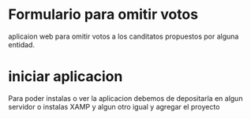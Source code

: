 # Formulario para omitir votos

<p>
    aplicaion web para omitir votos a los canditatos propuestos por alguna entidad.
</P>

# iniciar aplicacion 

<p> Para poder instalas o ver la aplicacion debemos de depositarla en algun servidor o instalas XAMP y algun
otro igual y agregar el proyecto</p>